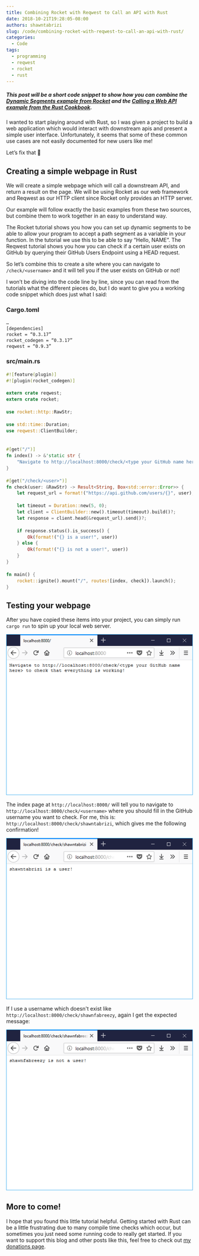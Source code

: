 ```yaml
---
title: Combining Rocket with Reqwest to Call an API with Rust
date: 2018-10-21T19:28:05-08:00
authors: shawntabrizi
slug: /code/combining-rocket-with-reqwest-to-call-an-api-with-rust/
categories:
  - Code
tags:
  - programming
  - reqwest
  - rocket
  - rust
---
```


##### This post will be a short code snippet to show how you can combine the [_Dynamic Segments_ example from Rocket](https://rocket.rs/guide/requests/#dynamic-segments) and the [_Calling a Web API_ example from the Rust Cookbook](https://rust-lang-nursery.github.io/rust-cookbook/web/clients/apis.html).

I wanted to start playing around with Rust, so I was given a project to build a web application which would interact with downstream apis and present a simple user interface. Unfortunately, it seems that some of these common use cases are not easily documented for new users like me!

Let’s fix that 🙂

## Creating a simple webpage in Rust

We will create a simple webpage which will call a downstream API, and return a result on the page. We will be using Rocket as our web framework and Reqwest as our HTTP client since Rocket only provides an HTTP server.

Our example will follow exactly the basic examples from these two sources, but combine them to work together in an easy to understand way.

The Rocket tutorial shows you how you can set up dynamic segments to be able to allow your program to accept a path segment as a variable in your function. In the tutorial we use this to be able to say “Hello, NAME”. The Reqwest tutorial shows you how you can check if a certain user exists on GitHub by querying their GitHub Users Endpoint using a HEAD request.

So let’s combine this to create a site where you can navigate to `/check/<username>` and it will tell you if the user exists on GitHub or not!

I won’t be diving into the code line by line, since you can read from the tutorials what the different pieces do, but I do want to give you a working code snippet which does just what I said:

### Cargo.toml

```
…
[dependencies]
rocket = “0.3.17”
rocket_codegen = “0.3.17”
reqwest = “0.9.3”
```

### src/main.rs

```rust
#![feature(plugin)]
#![plugin(rocket_codegen)]

extern crate reqwest;
extern crate rocket;

use rocket::http::RawStr;

use std::time::Duration;
use reqwest::ClientBuilder;


#[get("/")]
fn index() -> &'static str {
    "Navigate to http://localhost:8000/check/<type your GitHub name here> to check that everything is working!"
}

#[get("/check/<user>")]
fn check(user: &RawStr) -> Result<String, Box<std::error::Error>> {
    let request_url = format!("https://api.github.com/users/{}", user);

    let timeout = Duration::new(5, 0);
    let client = ClientBuilder::new().timeout(timeout).build()?;
    let response = client.head(&request_url).send()?;

    if response.status().is_success() {
        Ok(format!("{} is a user!", user))
    } else {
        Ok(format!("{} is not a user!", user))
    }
}

fn main() {
    rocket::ignite().mount("/", routes![index, check]).launch();
}
```

## Testing your webpage

After you have copied these items into your project, you can simply run `cargo run` to spin up your local web server.

![](/assets/images/img_5bcd419da1b02.png)

The index page at `http://localhost:8000/` will tell you to navigate to `http://localhost:8000/check/<username>` where you should fill in the GitHub username you want to check. For me, this is: `http://localhost:8000/check/shawntabrizi`, which gives me the following confirmation!

![](/assets/images/img_5bcd41b64c8db.png)

If I use a username which doesn't exist like `http://localhost:8000/check/shawnfabreezy`, again I get the expected message:

![](/assets/images/img_5bcd41cdc9c8e.png)

## More to come!

I hope that you found this little tutorial helpful. Getting started with Rust can be a little frustrating due to many compile time checks which occur, but sometimes you just need some running code to really get started. If you want to support this blog and other posts like this, feel free to check out [my donations page](/donate/).
